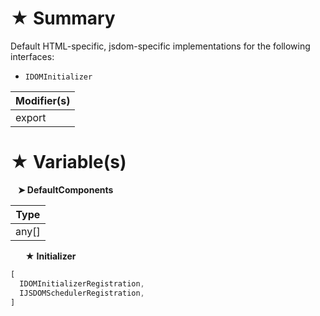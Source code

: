 # &#9733; Summary

Default HTML-specific, jsdom-specific implementations for the following interfaces:
- `IDOMInitializer`

| Modifier(s)                            |
|----------------------------------------|
| export |

# &#9733; Variable(s)

&nbsp;&nbsp; **&#10148; DefaultComponents**

| Type                        |
|-----------------------------|
| any[] |

&nbsp;&nbsp;&nbsp;&nbsp;&nbsp; **&#9733; Initializer**

```ts
[
  IDOMInitializerRegistration,
  IJSDOMSchedulerRegistration,
]
```